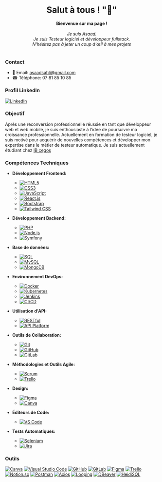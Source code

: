 <h1 align="center">Salut à tous ! "👋" </h1>

<p align="center">
    <b>Bienvenue sur ma page !</b><br><br>
    <i>
        Je suis Asaad.<br>
       Je suis Testeur logiciel et développeur fullstack.<br>
         N'hésitez pas à jeter un coup d'œil à mes projets<br>
    </i><br>
  

### Contact

- 📧 Email: [asaadsahli@gmail.com](mailto:asaadsahli@gmail.com)
- ☎ Téléphone: 07 81 85 10 85

### Profil LinkedIn

[![LinkedIn](https://img.shields.io/badge/LinkedIn-0077B5?style=for-the-badge&logo=linkedin&logoColor=white)](https://www.linkedin.com/in/asaad-sahli-8503421b2/)




</p>


### Objectif

Après une reconversion professionnelle réussie en tant que développeur web et web mobile, je suis enthousiaste à l'idée de poursuivre ma croissance professionnelle. Actuellement en formation de testeur logiciel, je suis motivé pour acquérir de nouvelles compétences et développer mon expertise dans le métier de testeur automatique.
Je suis actuellement étudiant chez [IB cegos](https://www.ib-formation.fr/)

### Compétences Techniques

- **Développement Frontend:**
  - [![HTML5](https://img.shields.io/badge/html5-black?style=for-the-badge&logo=html5)](https://hub.docker.com/u/Sahlias)
  - [![CSS3](https://img.shields.io/badge/css3-black?style=for-the-badge&logo=css3)](https://hub.docker.com/u/Sahlias)
  - [![JavaScript](https://img.shields.io/badge/javascript-black?style=for-the-badge&logo=javascript)](https://github.com/Sahlias)
  - [![React.js](https://img.shields.io/badge/react-black?style=for-the-badge&logo=react)](https://hub.docker.com/u/Sahlias)
  - [![Bootstrap](https://img.shields.io/badge/bootstrap-black?style=for-the-badge&logo=bootstrap)](https://hub.docker.com/u/Sahlias)
  - [![Tailwind CSS](https://img.shields.io/badge/tailwindcss-black?style=for-the-badge&logo=tailwindcss)](https://hub.docker.com/u/Sahlias)

- **Développement Backend:**
  - [![PHP](https://img.shields.io/badge/php-black?style=for-the-badge&logo=php)](https://github.com/Sahlias)
  - [![Node.js](https://img.shields.io/badge/node.js-black?style=for-the-badge&logo=node.js)](https://github.com/Sahlias)
  - [![Symfony](https://img.shields.io/badge/symfony-black?style=for-the-badge&logo=symfony)](https://hub.docker.com/u/Sahlias)

- **Base de données:**
  - [![SQL](https://img.shields.io/badge/sql-black?style=for-the-badge&logo=mysql)](https://github.com/Sahlias)
  - [![MySQL](https://img.shields.io/badge/mysql-black?style=for-the-badge&logo=mysql)](https://github.com/Sahlias)
  - [![MongoDB](https://img.shields.io/badge/mongodb-black?style=for-the-badge&logo=mongodb)](https://github.com/Sahlias)

- **Environnement DevOps:**
  - [![Docker](https://img.shields.io/badge/docker-black?style=for-the-badge&logo=docker)](https://github.com/Sahlias)
  - [![Kubernetes](https://img.shields.io/badge/kubernetes-black?style=for-the-badge&logo=kubernetes)](https://github.com/Sahlias)
  - [![Jenkins](https://img.shields.io/badge/jenkins-black?style=for-the-badge&logo=jenkins)](https://github.com/Sahlias)
  - [![CI/CD](https://img.shields.io/badge/ci/cd-black?style=for-the-badge&logo=continuous-integration)](https://github.com/Sahlias)

- **Utilisation d'API:**
  - [![RESTful](https://img.shields.io/badge/restful-black?style=for-the-badge&logo=api)](https://github.com/Sahlias)
  - [![API Platform](https://img.shields.io/badge/api_platform-black?style=for-the-badge&logo=api)](https://github.com/Sahlias)

- **Outils de Collaboration:**
  - [![Git](https://img.shields.io/badge/git-black?style=for-the-badge&logo=git)](https://github.com/Sahlias)
  - [![GitHub](https://img.shields.io/badge/github-black?style=for-the-badge&logo=github)](https://github.com/Sahlias)
  - [![GitLab](https://img.shields.io/badge/gitlab-black?style=for-the-badge&logo=gitlab)](https://gitlab.com/)

- **Méthodologies et Outils Agile:**
  - [![Scrum](https://img.shields.io/badge/scrum-black?style=for-the-badge&logo=scrum)](https://github.com/Sahlias)
  - [![Trello](https://img.shields.io/badge/trello-black?style=for-the-badge&logo=trello)](https://trello.com/)

- **Design:**
  - [![Figma](https://img.shields.io/badge/figma-black?style=for-the-badge&logo=figma)](https://www.figma.com/)
  - [![Canva](https://img.shields.io/badge/canva-black?style=for-the-badge&logo=canva)](https://www.canva.com/)

- **Éditeurs de Code:**
  - [![VS Code](https://img.shields.io/badge/vs_code-black?style=for-the-badge&logo=visual-studio-code)](https://code.visualstudio.com/)

- **Tests Automatiques:**
  - [![Selenium](https://img.shields.io/badge/selenium-black?style=for-the-badge&logo=selenium)](https://www.selenium.dev/)
  - [![Jira](https://img.shields.io/badge/jira-black?style=for-the-badge&logo=jira)](https://www.atlassian.com/software/jira)



### Outils
[![Canva](https://img.shields.io/badge/canva-black?style=for-the-badge&logo=canva)](https://www.canva.com/)
[![Visual Studio Code](https://img.shields.io/badge/VS_Code-black?style=for-the-badge&logo=visual-studio-code)](https://code.visualstudio.com/)
[![GitHub](https://img.shields.io/badge/GitHub-black?style=for-the-badge&logo=github)](https://github.com/)
[![GitLab](https://img.shields.io/badge/GitLab-black?style=for-the-badge&logo=gitlab)](https://gitlab.com/)
[![Figma](https://img.shields.io/badge/Figma-black?style=for-the-badge&logo=figma)](https://www.figma.com/)
[![Trello](https://img.shields.io/badge/Trello-black?style=for-the-badge&logo=trello)](https://trello.com/)
[![Notion.so](https://img.shields.io/badge/Notion.so-black?style=for-the-badge&logo=notion)](https://www.notion.so/)
[![Postman](https://img.shields.io/badge/Postman-black?style=for-the-badge&logo=postman)](https://www.postman.com/)
[![Axios](https://img.shields.io/badge/Axios-black?style=for-the-badge&logo=axios)](https://axios-http.com/)
[![Looping](https://img.shields.io/badge/Looping-black?style=for-the-badge&logo=looping)](https://www.looping.com/)
[![DBeaver](https://img.shields.io/badge/DBeaver-black?style=for-the-badge&logo=dbeaver)](https://dbeaver.io/)
[![HeidiSQL](https://img.shields.io/badge/HeidiSQL-black?style=for-the-badge&logo=heidisql)](https://www.heidisql.com/)


</p>
</details>

<p align="center">
  <a href="https://github.com/Sahlias">
  </a>
</p>
